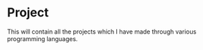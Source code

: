 # Project
This will contain all the projects which I have made through various programming languages.
